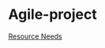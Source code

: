 # Agile-project
[Resource Needs](https://temahau-my.sharepoint.com/:w:/g/personal/sandhk1_student_eit_ac_nz/EXO9qyt9hupMrpOPPo6cI3oBMdzjVFoxpRuBjTUE9WrCTQ?e=etvF4J)
